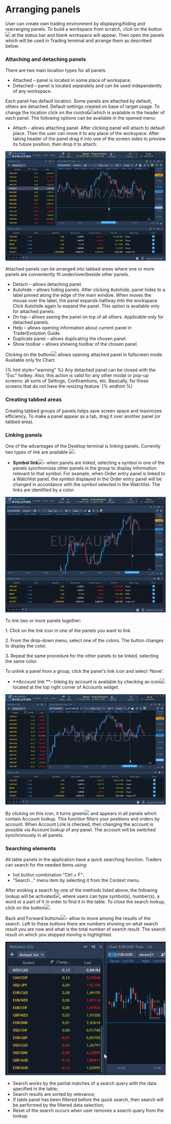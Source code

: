 # Arranging panels


User can create own trading environment by displaying/hiding and rearranging panels. To build a workspace from scratch, click on the button![](<../../../.gitbook/assets/1 (34).png>)
at the status bar and blank workspace will appear. Then open the panels which will be used in Trading terminal and arrange them as described below.

### Attaching and detaching panels

There are two main location types for all panels:

* Attached – panel is located in some place of workspace.
* Detached – panel is located separately and can be used independently of any workspace.

Each panel has default location. Some panels are attached by default, others are detached. Default settings created on base of target usage. To change the location click on the control![](<../../../.gitbook/assets/2 (24).png>)which is available in the header of each panel. The following options can be available in the opened menu:

* Attach – allows attaching panel. After clicking panel will attach to default place. Then the user can move it to any place of the workspace. After taking header of the panel drag it into one of the screen sides to preview its future position, then drop it to attach:

![](../../../.gitbook/assets/attach.gif)


Attached panels can be arranged into tabbed areas where one or more panels are conveniently fit under/over/beside other panels.

* Detach – allows detaching panel.
* Autohide – allows hiding panels. After clicking Autohide, panel hides to a label pinned along the edge of the main window. When moves the mouse over the label, the panel expands halfway into the workspace. Click Autohide again to expand the panel. This option is available only for attached panels.
* On top – allows seeing the panel on top of all others. Applicable only for detached panels.
* Help – allows opening information about current panel in TraderEvolution Guide.
* Duplicate panel – allows duplicating the chosen panel.
* Show toolbar – allows showing toolbar of the chosen panel.

 Clicking on the button![](<../../../.gitbook/assets/5 (2).png>)
allows opening attached panel in fullscreen mode. Available only for Chart.

{% hint style="warning" %}
Any detached panel can be closed with the "Esc" hotkey. Also, this action is valid for any other modal or pop-up screens: all sorts of Settings, Confiramtions, etc. Basically, for those screens that do not have the resizing feature.
{% endhint %}

### Creating tabbed areas

Creating tabbed groups of panels helps save screen space and maximizes efficiency. To make a panel appear as a tab, drag it over another panel (or tabbed area).

### Linking panels


One of the advantages of the Desktop terminal is linking panels. Currently two types of link are available ![](../../../.gitbook/assets/screenshot\_71.png):

* **Symbol link**![](<../../../.gitbook/assets/7 (14).png>)– 
  when panels are linked, selecting a symbol in one of the panels synchronizes other panels in the group to display information relevant to that symbol. For example, when Order entry panel is linked to a Watchlist panel, the symbol displayed in the Order entry panel will be changed in accordance with the symbol selected in the Watchlist. The links are identified by a color:

![](<../../../.gitbook/assets/linking (1).gif>)

To link two or more panels together:

1\. Click on the link icon in one of the panels you want to link.

2\. From the drop-down menu, select one of the colors. The button changes to display the color.

3\. Repeat the same procedure for the other panels to be linked, selecting the same color.

To unlink a panel from a group, click the panel's link icon and select 'None'.

* **Account link **– 
  linking by account is available by checking an icon![](<../../../.gitbook/assets/screenshot\_8 (1).png>)located at the top right corner of Accounts widget. 

![](../../../.gitbook/assets/linking2.gif)

By clicking on this icon, it turns green![](<../../../.gitbook/assets/screenshot\_8 (2).png>)
and appears in all panels which contain Account lookup. This function filters your positions and orders by account. When Account Link is checked, then changing the account is possible via Account lookup of any panel. The account will be switched synchronously in all panels.

### Searching elements

All table panels in the application have a quick searching function. Traders can search for the needed items using:

* hot button combination "Ctrl + F";
* "Search…" menu item by selecting it from the Context menu.

 After evoking a search by one of the methods listed above, the following lookup will be activated![](../../../.gitbook/assets/11.jpg), 
where users can type symbol(s), number(s), a word or a part of it in order to find it in the table. To close the search lookup, click on the button![](../../../.gitbook/assets/12.jpg).


Back and Forward buttons![](<../../../.gitbook/assets/13 (1).jpg>)– 
allow to move among the results of the search. Left to these buttons there are numbers showing on what search result you are now and what is the total number of search result. The search result on which you stopped moving is highlighted.

![](../../../.gitbook/assets/search.gif)

* Search works by the partial matches of a search query with the data specified in the table;
* Search results are sorted by relevance;
* If table panel has been filtered before the quick search, then search will be performed by the filtered data selection;
* Reset of the search occurs when user removes a search query from the lookup.
